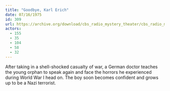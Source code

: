 ```yaml
---
title: "Goodbye, Karl Erich"
date: 07/16/1975
id: 309
url: https://archive.org/download/cbs_radio_mystery_theater/cbs_radio_mystery_theater-0301-0350.zip/cbs_radio_mystery_theater-0301-0350%2Fcbsrmt_0309_goodbye_karl_erich.mp3
actors:
  - 155
  - 35
  - 104
  - 58
  - 32
---
```

After taking in a shell-shocked casualty of war, a German doctor teaches the young orphan to speak again and face the horrors he experienced during World War I head on. The boy soon becomes confident and grows up to be a Nazi terrorist.